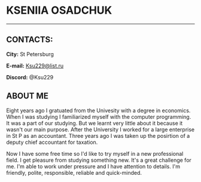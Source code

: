 # KSENIIA OSADCHUK
******
## CONTACTS:
**City:** St Petersburg


**E-mail:** Ksu229@list.ru


**Discord:** @Ksu229
## ABOUT ME
Eight years ago I gratuated from the Univesity with a degree in economics. 
When I was studying I familiarized myself with the computer programming. It was a part of our studying.
But we learnt very little about it because it wasn't our main purpose.
After the University I worked for a large enterprise in St P as an accountant. Three years ago I was taken up the posirtion of a deputy chief accountant for taxation. 


Now I have some free time so I'd like to try myself in a new professional field. I get pleasure from studying something new. It's a great challenge for me. 
I'm able to work under pressure and I have attention to details. I'm friendly, polite, responsible, reliable and quick-minded.

